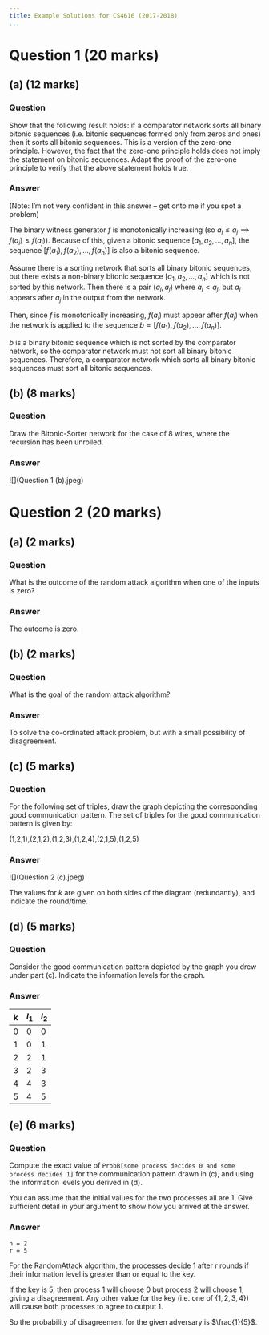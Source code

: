 ```yaml
---
title: Example Solutions for CS4616 (2017-2018)
...
```


# Question 1 (20 marks)

## (a) (12 marks)

### Question

Show that the following result holds: if a comparator network sorts all binary bitonic sequences (i.e. bitonic sequences formed only from zeros and ones) then it sorts all bitonic sequences. This is a version of the zero-one principle. However, the fact that the zero-one principle holds does not imply the statement on bitonic sequences. Adapt the proof of the zero-one principle to verify that the above statement holds true.

### Answer

(Note: I’m not very confident in this answer – get onto me if you spot a problem)

The binary witness generator $f$ is monotonically increasing (so $a_i \leq a_j \implies f(a_i) \leq f(a_j)$). Because of this, given a bitonic sequence $[a_1, a_2, …, a_n]$, the sequence $[f(a_1), f(a_2), …, f(a_n)]$ is also a bitonic sequence.

Assume there is a sorting network that sorts all binary bitonic sequences, but there exists a non-binary bitonic sequence $[a_1, a_2, …, a_n]$ which is not sorted by this network. Then there is a pair $(a_i, a_j)$ where $a_i < a_j$, but $a_i$ appears after $a_j$ in the output from the network.

Then, since $f$ is monotonically increasing, $f(a_i)$ must appear after $f(a_j)$ when the network is applied to the sequence $b = [f(a_1), f(a_2), …, f(a_n)]$.

$b$ is a binary bitonic sequence which is not sorted by the comparator network, so the comparator network must not sort all binary bitonic sequences. Therefore, a comparator network which sorts all binary bitonic sequences must sort all bitonic sequences.

## (b) (8 marks)

### Question

Draw the Bitonic-Sorter network for the case of 8 wires, where the recursion has been unrolled.

### Answer

![](Question 1 (b).jpeg)

# Question 2 (20 marks)

## (a) (2 marks)

### Question

What is the outcome of the random attack algorithm when one of the inputs is zero?

### Answer

The outcome is zero.

## (b) (2 marks)

### Question

What is the goal of the random attack algorithm?

### Answer

To solve the co-ordinated attack problem, but with a small possibility of disagreement.

## (c) (5 marks)

### Question

For the following set of triples, draw the graph depicting the corresponding good communication pattern. The set of triples for the good communication pattern is given by:

(1,2,1),(2,1,2),(1,2,3),(1,2,4),(2,1,5),(1,2,5)

### Answer

![](Question 2 (c).jpeg)

The values for $k$ are given on both sides of the diagram (redundantly), and indicate the round/time.

## (d) (5 marks)

### Question

Consider the good communication pattern depicted by the graph you drew under part (c). Indicate the information levels for the graph.

### Answer

| k   | $l_1$ | $l_2$ |
| --- | ----- | ----- |
| 0   | 0     | 0     |
| 1   | 0     | 1     |
| 2   | 2     | 1     |
| 3   | 2     | 3     |
| 4   | 4     | 3     |
| 5   | 4     | 5     |

## (e) (6 marks)

### Question

Compute the exact value of `ProbB[some process decides 0 and some process decides 1]` for the communication pattern drawn in (c), and using the information levels you derived in (d).

You can assume that the initial values for the two processes all are 1. Give sufficient detail in your argument to show how you arrived at the answer.

### Answer

```
n = 2
r = 5
```

For the RandomAttack algorithm, the processes decide 1 after r rounds if their information level is greater than or equal to the key.

If the key is 5, then process 1 will choose 0 but process 2 will choose 1, giving a disagreement. Any other value for the key (i.e. one of $\{1,2,3,4\}$) will cause both processes to agree to output 1.

So the probability of disagreement for the given adversary is $\frac{1}{5}$.
